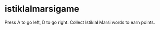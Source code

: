 # istiklalmarsigame

Press A to go left, D to go right.
Collect Istiklal Marsi words to earn points.
